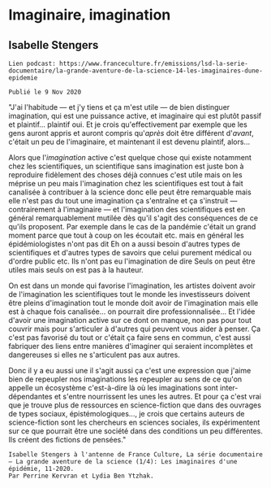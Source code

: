 # Imaginaire, imagination

## Isabelle Stengers


    Lien podcast: https://www.franceculture.fr/emissions/lsd-la-serie-documentaire/la-grande-aventure-de-la-science-14-les-imaginaires-dune-epidemie

    Publié le 9 Nov 2020


"J'ai l'habitude — et j'y tiens et ça m'est utile — de bien distinguer imagination, qui est une puissance active, et imaginaire qui est plutôt passif et plaintif... plaintif oui. Et je crois qu'effectivement par exemple que les gens auront appris et auront compris qu'*après* doit être différent d'*avant*, c'était un peu de l'imaginaire, et maintenant il est devenu plaintif, alors...

Alors que l'*imagination* active c'est quelque chose qui existe notamment chez les scientifiques, un scientifique sans imagination est juste bon à reproduire fidèlement des choses déjà connues c'est utile mais on les méprise un peu mais l'imagination chez les scientifiques est tout à fait canalisée à contribuer à la science donc elle peut être remarquable mais elle n'est pas du tout une imagination ça s'entraîne et ça s'instruit — contrairement à l'imaginaire — et l'imagination des scientifiques est en général remarquablement mutilée dès qu'il s'agit des conséquences de ce qu'ils proposent. Par exemple dans le cas de la pandémie c'était un grand moment parce que tout à coup on les écoutait etc. mais en général les épidémiologistes n'ont pas dit Eh on a aussi besoin d'autres types de scientifiques et d'autres types de savoirs que celui purement médical ou d'ordre public etc. Ils n'ont pas eu l'imagination de dire Seuls on peut être utiles mais seuls on est pas à la hauteur.

On est dans un monde qui favorise l'imagination, les artistes doivent avoir de l'imagination les scientifiques tout le monde les investisseurs doivent être pleins d'imagination tout le monde doit avoir de l'imagination mais elle est à chaque fois canalisée... on pourrait dire professionnalisée... Et l'idée d'avoir une imagination active sur ce dont on manque, non pas pour tout couvrir mais pour s'articuler à d'autres qui peuvent vous aider à penser. Ça c'est pas favorisé du tout or c'était ça faire sens en commun, c'est aussi fabriquer des liens entre manières d'imaginer qui seraient incomplètes et dangereuses si elles ne s'articulent pas aux autres.

Donc il y a eu aussi une il s'agit aussi ça c'est une expression que j'aime bien de repeupler nos imaginations les repeupler au sens de ce qu'on appelle un écosystème c'est-à-dire là où les imaginations sont inter-dépendantes et s'entre nourrissent les unes les autres. Et pour ça c'est vrai que je trouve plus de ressources en science-fiction que dans des ouvrages de types sociaux, épistémologiques..., je crois que certains auteurs de science-fiction sont les chercheurs en sciences sociales, ils expérimentent sur ce que pourrait être une société dans des conditions un peu différentes. Ils créent des fictions de pensées."


    Isabelle Stengers à l'antenne de France Culture, La série documentaire — La grande aventure de la science (1/4): Les imaginaires d'une épidémie, 11-2020.
    Par Perrine Kervran et Lydia Ben Ytzhak.

